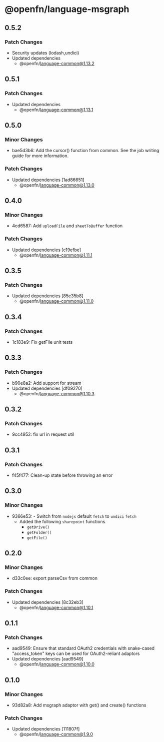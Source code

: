 # @openfn/language-msgraph

## 0.5.2

### Patch Changes

- Security updates (lodash,undici)
- Updated dependencies
  - @openfn/language-common@1.13.2

## 0.5.1

### Patch Changes

- Updated dependencies
  - @openfn/language-common@1.13.1

## 0.5.0

### Minor Changes

- bae5d3b6: Add the cursor() function from common. See the job writing guide for
  more information.

### Patch Changes

- Updated dependencies [1ad86651]
  - @openfn/language-common@1.13.0

## 0.4.0

### Minor Changes

- 4cd6587: Add `uploadFile` and `sheetToBuffer` function

### Patch Changes

- Updated dependencies [c19efbe]
  - @openfn/language-common@1.11.1

## 0.3.5

### Patch Changes

- Updated dependencies [85c35b8]
  - @openfn/language-common@1.11.0

## 0.3.4

### Patch Changes

- 1c183e9: Fix getFile unit tests

## 0.3.3

### Patch Changes

- b90e8a2: Add support for stream
- Updated dependencies [df09270]
  - @openfn/language-common@1.10.3

## 0.3.2

### Patch Changes

- 9cc4952: fix url in request util

## 0.3.1

### Patch Changes

- f45f477: Clean-up state before throwing an error

## 0.3.0

### Minor Changes

- 9366e53: - Switch from `nodejs` default `fetch` to `undici` `fetch`
  - Added the following `sharepoint` functions
    - `getDrive()`
    - `getFolder()`
    - `getFile()`

## 0.2.0

### Minor Changes

- d33c0ee: export parseCsv from common

### Patch Changes

- Updated dependencies [8c32eb3]
  - @openfn/language-common@1.10.1

## 0.1.1

### Patch Changes

- aad9549: Ensure that standard OAuth2 credentials with snake-cased
  "access_token" keys can be used for OAuth2-reliant adaptors
- Updated dependencies [aad9549]
  - @openfn/language-common@1.10.0

## 0.1.0

### Minor Changes

- 93d82a8: Add msgraph adaptor with get() and create() functions

### Patch Changes

- Updated dependencies [111807f]
  - @openfn/language-common@1.9.0
